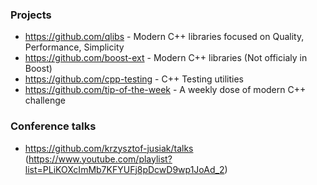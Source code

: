 ### Projects
- https://github.com/qlibs - Modern C++ libraries focused on Quality, Performance, Simplicity
- https://github.com/boost-ext - Modern C++ libraries (Not officialy in Boost)
- https://github.com/cpp-testing - C++ Testing utilities
- https://github.com/tip-of-the-week - A weekly dose of modern C++ challenge

### Conference talks
- https://github.com/krzysztof-jusiak/talks (https://www.youtube.com/playlist?list=PLiKOXcImMb7KFYUFj8pDcwD9wp1JoAd_2)
